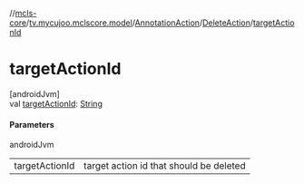 //[mcls-core](../../../../index.md)/[tv.mycujoo.mclscore.model](../../index.md)/[AnnotationAction](../index.md)/[DeleteAction](index.md)/[targetActionId](target-action-id.md)

# targetActionId

[androidJvm]\
val [targetActionId](target-action-id.md): [String](https://kotlinlang.org/api/latest/jvm/stdlib/kotlin/-string/index.html)

#### Parameters

androidJvm

| | |
|---|---|
| targetActionId | target action id that should be deleted |

